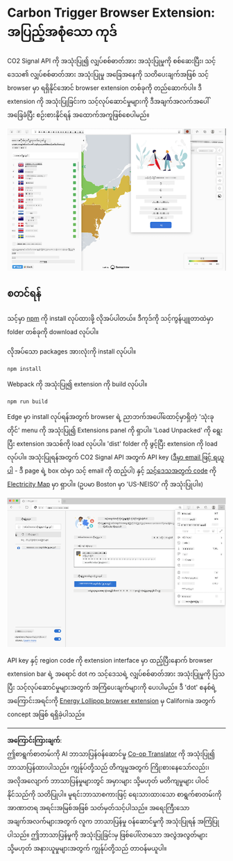 <!--
CO_OP_TRANSLATOR_METADATA:
{
  "original_hash": "21b364c158c8e4f698de65eeac16c9fe",
  "translation_date": "2025-08-27T22:15:46+00:00",
  "source_file": "5-browser-extension/solution/translation/README.ms.md",
  "language_code": "my"
}
-->
# Carbon Trigger Browser Extension: အပြည့်အစုံသော ကုဒ်

CO2 Signal API ကို အသုံးပြု၍ လျှပ်စစ်ဓာတ်အား အသုံးပြုမှုကို စစ်ဆေးပြီး၊ သင့်ဒေသ၏ လျှပ်စစ်ဓာတ်အား အသုံးပြုမှု အခြေအနေကို သတိပေးချက်အဖြစ် သင့် browser မှာ ရရှိနိုင်အောင် browser extension တစ်ခုကို တည်ဆောက်ပါ။ ဒီ extension ကို အသုံးပြုခြင်းက သင့်လုပ်ဆောင်မှုများကို ဒီအချက်အလက်အပေါ် အခြေခံပြီး စဉ်းစားနိုင်ရန် အထောက်အကူဖြစ်စေပါမည်။

![browser extension screenshot](../../../../../translated_images/extension-screenshot.0e7f5bfa110e92e3875e1bc9405edd45a3d2e02963e48900adb91926a62a5807.my.png)

## စတင်ရန်

သင့်မှာ [npm](https://npmjs.com) ကို install လုပ်ထားဖို့ လိုအပ်ပါတယ်။ ဒီကုဒ်ကို သင့်ကွန်ပျူတာထဲမှာ folder တစ်ခုကို download လုပ်ပါ။

လိုအပ်သော packages အားလုံးကို install လုပ်ပါ။

```
npm install
```

Webpack ကို အသုံးပြု၍ extension ကို build လုပ်ပါ။

```
npm run build
```

Edge မှာ install လုပ်ရန်အတွက် browser ရဲ့ ညာဘက်အပေါ်ထောင့်မှာရှိတဲ့ 'သုံးခုတိုင်' menu ကို အသုံးပြု၍ Extensions panel ကို ရှာပါ။ 'Load Unpacked' ကို ရွေးပြီး extension အသစ်ကို load လုပ်ပါ။ 'dist' folder ကို ဖွင့်ပြီး extension ကို load လုပ်ပါ။ အသုံးပြုရန်အတွက် CO2 Signal API အတွက် API key ([ဒီမှာ email ဖြင့် ရယူပါ](https://www.co2signal.com/) - ဒီ page ရဲ့ box ထဲမှာ သင့် email ကို ထည့်ပါ) နှင့် [သင့်ဒေသအတွက် code](http://api.electricitymap.org/v3/zones) ကို [Electricity Map](https://www.electricitymap.org/map) မှာ ရှာပါ။ (ဥပမာ Boston မှာ 'US-NEISO' ကို အသုံးပြုပါ။)

![installing](../../../../../translated_images/install-on-edge.78634f02842c48283726c531998679a6f03a45556b2ee99d8ff231fe41446324.my.png)

API key နှင့် region code ကို extension interface မှာ ထည့်ပြီးနောက် browser extension bar ရဲ့ အရောင် dot က သင့်ဒေသရဲ့ လျှပ်စစ်ဓာတ်အား အသုံးပြုမှုကို ပြသပြီး သင့်လုပ်ဆောင်မှုများအတွက် အကြံပေးချက်များကို ပေးပါမည်။ ဒီ 'dot' စနစ်ရဲ့ အကြောင်းအရင်းကို [Energy Lollipop browser extension](https://energylollipop.com/) မှ California အတွက် concept အဖြစ် ရရှိခဲ့ပါသည်။

---

**အကြောင်းကြားချက်**:  
ဤစာရွက်စာတမ်းကို AI ဘာသာပြန်ဝန်ဆောင်မှု [Co-op Translator](https://github.com/Azure/co-op-translator) ကို အသုံးပြု၍ ဘာသာပြန်ထားပါသည်။ ကျွန်ုပ်တို့သည် တိကျမှုအတွက် ကြိုးစားနေသော်လည်း၊ အလိုအလျောက် ဘာသာပြန်မှုများတွင် အမှားများ သို့မဟုတ် မတိကျမှုများ ပါဝင်နိုင်သည်ကို သတိပြုပါ။ မူရင်းဘာသာစကားဖြင့် ရေးသားထားသော စာရွက်စာတမ်းကို အာဏာတရ အရင်းအမြစ်အဖြစ် သတ်မှတ်သင့်ပါသည်။ အရေးကြီးသော အချက်အလက်များအတွက် လူက ဘာသာပြန်မှု ဝန်ဆောင်မှုကို အသုံးပြုရန် အကြံပြုပါသည်။ ဤဘာသာပြန်မှုကို အသုံးပြုခြင်းမှ ဖြစ်ပေါ်လာသော အလွဲအလွတ်များ သို့မဟုတ် အနားယူမှုများအတွက် ကျွန်ုပ်တို့သည် တာဝန်မယူပါ။